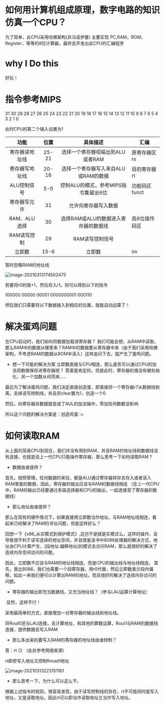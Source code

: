 # 如何用计算机组成原理，数字电路的知识仿真一个CPU？
为了简单，此CPU采用哈佛架构(非冯诺伊曼)
主要实现 PC,RAM，ROM，Register，等等的8位计算器，最终会开发出此CPU的汇编程序

# why I Do this

好玩！

# 指令参考MIPS

31 30 29 28 27 26 25 24 23 22 21 20 19 18 17 16 15 14 13 12 11 10 9 8 7 6 5 4 3 2 1 0

此时CPU的第二个输入设置为1

|      功能      | 位置  |               具体描述               | 汇编          |
| :------------: | :---: | :----------------------------------: | ------------- |
| 寄存器读地址线 | 25-21 |   选择一个寄存器组输出到ALU或者RAM   | 原寄存器区rs  |
| 寄存器写地址线 | 20-16 | 选择一个寄存器写入来自ALU或RAM的数据 | 目的寄存器rt  |
|  ALU控制信号   |  5-0  | 控制ALU的模式，参考MIPS指令集留出6位 | 功能码区funct |
|  寄存器写允许  |  31   |         允许向寄存器写入数据         |               |
|  RAM、ALU选择  |  30   | 选择RAM或ALU的数据进入寄存器的数据线 | 高6位操作码区 |
|  RAM读写控制   |  29   |           RAM读写控制信号            |               |
|     立即数     | 15-6  |                立即数                | im            |

暂时忽略RAM的地址线

![image-20210313174502475](https://i.loli.net/2021/03/13/kAZ97BNV15rLORH.png)

若要将r0的值+1，然后存入r1。则可以得到以下的指令

100000 00000 00001 0000000001 000110

然后我们只需要将以下数据接入到相应的位置，就能自动运算了！


# 解决蛋鸡问题

在CPU启动时，我们如何将数据加载进寄存器？
我们可能会想，从RAM中读取，那么RAM中的数据从哪里来？RAM中的数据要从寄存器中来（由于我们采用哈佛架构，不考虑RAM的数据从ROM中读入）这样追问下去，就产生了蛋鸡问题。
+ 想一下可能的解决方案
立即数直接与CPU相连，那么是否可以通过CPU的加法将数据保存进寄存器呢？
答案是肯定的，但是此时，寄存器的值没有被处始化，另一个加数从何而来.....

最后为了解决蛋鸡问题，我们决定直接创造蛋，即直接将一个寄存器r7从数据线剥离，去掉读写控制线，并且将clear置为1，创造一个0

然后，向寄存器存数据就变成了AUL的加法操作，零加任何数都没影响

所以这个问题的解决方案是：创造鸡蛋 :>

# 如何读取RAM

从上面的简易CPU到现在，我们并没有用到RAM，并且RAM的地址线和数据线没有连接，也就是说上一代CPU只能操作寄存器，那么思考一下如何读取RAM？

+ 数据由谁提供？

​		首先，按照管理，任何数据的来往，都是ALU通过寄存器转存去存入或者读入RAM里面的数据，因此，寄存器的输出应该与RAM的数据线相连 （在上一代CPU中，RAM的输出已经要通过多路选择器和CPU的输出，一起连接至了寄存器的数据线）

+ 那么地址由谁提供？

​		那么在现有的硬件情况下，如果直接用立即数当作地址，与RAM地址线相连，看起来已经解决了RAM的寻址问题，但是这样好么？

​		回想一下《x86_从实模式到保护模式》,这岂不是就是实模式么，这样的操作，会导致很不利于读写连续的地址空间，并且借鉴该书中8086处理器的解决方式，地址由CPU计算产生，[段地址:偏移地址]的模式去访问RAM，那么就很好的解决了连续内存空间访问的问题。

因此，立即数不应该与RAM的地址线相连，而是CPU的输出线与地址线相连。
首先，类比8086，我们也需要一个段寄存器，用r0代替，然后立即数表示段内偏移。如此一来我们便可以计算出RAM的地址，而且很好的解决了连续内存访问的问题。

+ 寄存器的输出即充当数据线，又充当地址线？（参与LAU运算计算地址）

​		显然，这样不行！

采用最简单的方式，直接增加一对寄存器的输出线和地址线。

将Rout0还与LAU连接，去计算地址，和其他的算数运算，Rout1与RAM的数据线连接，提供数据去写入RAM

+ 那么多出来的要写入RAM的寄存器的地址线由谁控制？

答：rt  😏️ （此处参考网络来源）

rt即控写入地址又控制Rread1地址

![image-20210313223151161](https://i.loli.net/2021/03/13/5VFALjfoMCJgtql.png)

+ 那么思考一下，为什么可以这么干。

根据上述指令的规则，很容易发现，由于读写控制线的存在，rt不可能同时是写入地址，又是读取地址。因此rt可以即当作读取地址又当作写入地址。
